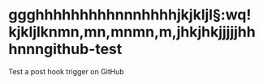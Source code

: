 ggghhhhhhhhhnnnhhhhjkjkljl§:wq!
kjkljlknmn,mn,mnmn,m,jhkjhkjjjjjhhhnnngithub-test
===========

Test a post hook trigger on GitHub

